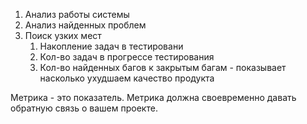 1. Анализ работы системы
2. Анализ найденных проблем
3. Поиск узких мест
	1. Накопление задач в тестировани
	2. Кол-во задач в прогрессе тестирования
	3. Кол-во найденных багов к закрытым багам - показывает насколько ухудшаем качество продукта
	
	
Метрика - это показатель. Метрика должна своевременно давать обратную связь о вашем проекте.
